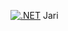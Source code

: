 [![.NET](https://github.com/panuoksala/CodeExamples/actions/workflows/dotnet.yml/badge.svg)](https://github.com/panuoksala/CodeExamples/actions/workflows/dotnet.yml)
Jari
